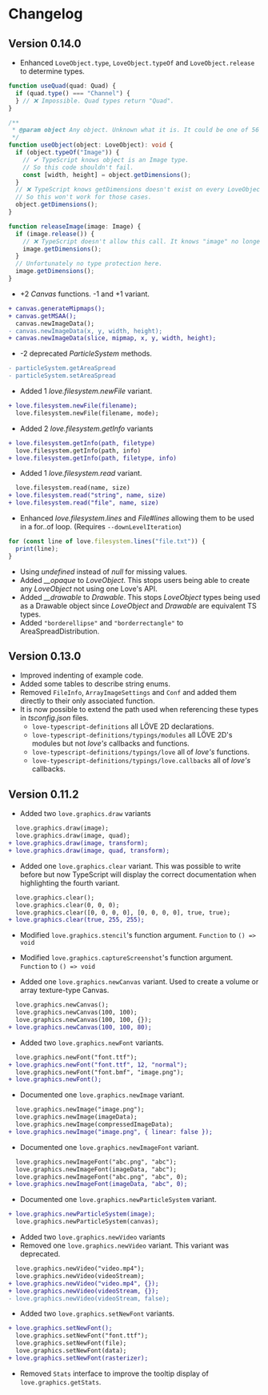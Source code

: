 # Changelog

## Version 0.14.0

- Enhanced `LoveObject.type`, `LoveObject.typeOf` and `LoveObject.release` to determine types.

```ts
function useQuad(quad: Quad) {
  if (quad.type() === "Channel") {
  } // ❌ Impossible. Quad types return "Quad".
}
```

```ts
/**
 * @param object Any object. Unknown what it is. It could be one of 56 types.
 */
function useObject(object: LoveObject): void {
  if (object.typeOf("Image")) {
    // ✔ TypeScript knows object is an Image type.
    // So this code shouldn't fail.
    const [width, height] = object.getDimensions();
  }
  // ❌ TypeScript knows getDimensions doesn't exist on every LoveObject.
  // So this won't work for those cases.
  object.getDimensions();
}
```

```ts
function releaseImage(image: Image) {
  if (image.release()) {
    // ❌ TypeScript doesn't allow this call. It knows "image" no longer exists here.
    image.getDimensions();
  }
  // Unfortunately no type protection here.
  image.getDimensions();
}
```

- +2 _Canvas_ functions. -1 and +1 variant.

```diff
+ canvas.generateMipmaps();
+ canvas.getMSAA();
  canvas.newImageData();
- canvas.newImageData(x, y, width, height);
+ canvas.newImageData(slice, mipmap, x, y, width, height);
```

- -2 deprecated _ParticleSystem_ methods.

```diff
- particleSystem.getAreaSpread
- particleSystem.setAreaSpread
```

- Added 1 _love.filesystem.newFile_ variant.

```diff
+ love.filesystem.newFile(filename);
  love.filesystem.newFile(filename, mode);
```

- Added 2 _love.filesystem.getInfo_ variants

```diff
+ love.filesystem.getInfo(path, filetype)
  love.filesystem.getInfo(path, info)
+ love.filesystem.getInfo(path, filetype, info)
```

- Added 1 _love.filesystem.read_ variant.

```diff
  love.filesystem.read(name, size)
+ love.filesystem.read("string", name, size)
+ love.filesystem.read("file", name, size)
```

- Enhanced _love.filesystem.lines_ and _File#lines_ allowing them to be used in a for..of loop. (Requires `--downLevelIteration`)

```ts
for (const line of love.filesystem.lines("file.txt")) {
  print(line);
}
```

- Using _undefined_ instead of _null_ for missing values.
- Added _\_\_opaque_ to _LoveObject_. This stops users being able to create any _LoveObject_ not using one Love's API.
- Added _\_\_drawable_ to _Drawable_. This stops _LoveObject_ types being used as a Drawable object since _LoveObject_ and _Drawable_ are equivalent TS types.
- Added `"borderellipse"` and `"borderrectangle"` to AreaSpreadDistribution.

## Version 0.13.0

- Improved indenting of example code.
- Added some tables to describe string enums.
- Removed `FileInfo`, `ArrayImageSettings` and `Conf` and added them directly to their only associated function.
- It is now possible to extend the path used when referencing these types in _tsconfig.json_ files.
  - `love-typescript-definitions` all LÖVE 2D declarations.
  - `love-typescript-definitions/typings/modules` all LÖVE 2D's modules but not _love's_ callbacks and functions.
  - `love-typescript-definitions/typings/love` all of _love's_ functions.
  - `love-typescript-definitions/typings/love.callbacks` all of _love's_ callbacks.

## Version 0.11.2

- Added two `love.graphics.draw` variants

```diff
  love.graphics.draw(image);
  love.graphics.draw(image, quad);
+ love.graphics.draw(image, transform);
+ love.graphics.draw(image, quad, transform);
```

- Added one `love.graphics.clear` variant. This was possible to write before but now TypeScript will display the correct documentation when highlighting the fourth variant.

```diff
  love.graphics.clear();
  love.graphics.clear(0, 0, 0);
  love.graphics.clear([0, 0, 0, 0], [0, 0, 0, 0], true, true);
+ love.graphics.clear(true, 255, 255);
```

- Modified `love.graphics.stencil`'s function argument. `Function` to `() => void`
- Modified `love.graphics.captureScreenshot`'s function argument. `Function` to `() => void`

- Added one `love.graphics.newCanvas` variant. Used to create a volume or array texture-type Canvas.

```diff
  love.graphics.newCanvas();
  love.graphics.newCanvas(100, 100);
  love.graphics.newCanvas(100, 100, {});
+ love.graphics.newCanvas(100, 100, 80);
```

- Added two `love.graphics.newFont` variants.

```diff
  love.graphics.newFont("font.ttf");
+ love.graphics.newFont("font.ttf", 12, "normal");
  love.graphics.newFont("font.bmf", "image.png");
+ love.graphics.newFont();
```

- Documented one `love.graphics.newImage` variant.

```diff
  love.graphics.newImage("image.png");
  love.graphics.newImage(imageData);
  love.graphics.newImage(compressedImageData);
+ love.graphics.newImage("image.png", { linear: false });
```

- Documented one `love.graphics.newImageFont` variant.

```diff
  love.graphics.newImageFont("abc.png", "abc");
  love.graphics.newImageFont(imageData, "abc");
  love.graphics.newImageFont("abc.png", "abc", 0);
+ love.graphics.newImageFont(imageData, "abc", 0);
```

- Documented one `love.graphics.newParticleSystem` variant.

```diff
+ love.graphics.newParticleSystem(image);
  love.graphics.newParticleSystem(canvas);
```

- Added two `love.graphics.newVideo` variants
- Removed one `love.graphics.newVideo` variant. This variant was deprecated.

```diff
  love.graphics.newVideo("video.mp4");
  love.graphics.newVideo(videoStream);
+ love.graphics.newVideo("video.mp4", {});
+ love.graphics.newVideo(videoStream, {});
- love.graphics.newVideo(videoStream, false);
```

- Added two `love.graphics.setNewFont` variants.

```diff
+ love.graphics.setNewFont();
  love.graphics.setNewFont("font.ttf");
  love.graphics.setNewFont(file);
  love.graphics.setNewFont(data);
+ love.graphics.setNewFont(rasterizer);
```

- Removed `Stats` interface to improve the tooltip display of `love.graphics.getStats`.
